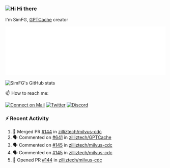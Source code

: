 ### <img src='https://qpluspicture.oss-cn-beijing.aliyuncs.com/6LjjQA/Hi.gif' alt='Hi' width="24"/> Hi there

I'm SimFG, [GPTCache](https://github.com/zilliztech/GPTCache) creator

![Metrics 👋](/metrics.plugin.followup.user.svg)

![SimFG's GitHub stats](https://github-readme-stats.vercel.app/api?username=SimFG&show_icons=true&theme=radical&count_private=true)

📫 How to reach me:

[![Connect on Mail](https://img.shields.io/badge/Ask%20me-anything-1abc9c.svg)](mailto:1142838399@qq.com)
[![Twitter](https://img.shields.io/twitter/follow/FogSim?style=social)](https://twitter.com/FogSim)
[![Discord](https://img.shields.io/discord/1092648432495251507?label=Discord&logo=discord)](https://discord.gg/Q8C6WEjSWV)

### :zap: Recent Activity

<!--START_SECTION:activity-->
1. 🎉 Merged PR [#144](https://github.com/zilliztech/milvus-cdc/pull/144) in [zilliztech/milvus-cdc](https://github.com/zilliztech/milvus-cdc)
2. 🗣 Commented on [#641](https://github.com/zilliztech/GPTCache/issues/641) in [zilliztech/GPTCache](https://github.com/zilliztech/GPTCache)
3. 🗣 Commented on [#145](https://github.com/zilliztech/milvus-cdc/issues/145) in [zilliztech/milvus-cdc](https://github.com/zilliztech/milvus-cdc)
4. 🗣 Commented on [#145](https://github.com/zilliztech/milvus-cdc/issues/145) in [zilliztech/milvus-cdc](https://github.com/zilliztech/milvus-cdc)
5. 💪 Opened PR [#144](https://github.com/zilliztech/milvus-cdc/pull/144) in [zilliztech/milvus-cdc](https://github.com/zilliztech/milvus-cdc)
<!--END_SECTION:activity-->

